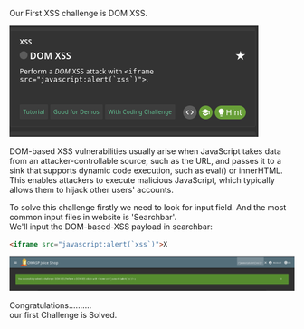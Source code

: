 Our First XSS challenge is DOM XSS. 

![My Images](../Images/DOMXSS.png)  

DOM-based XSS vulnerabilities usually arise when JavaScript takes data from an attacker-controllable source, such as the URL, and passes it to a sink that supports dynamic code execution, such as eval() or innerHTML. This enables attackers to execute malicious JavaScript, which typically allows them to hijack other users' accounts.  

To solve this challenge firstly we need to look for input field. And the most common input files in website is 'Searchbar'.  
We'll input the DOM-based-XSS payload in searchbar:  
```html
<iframe src="javascript:alert(`xss`)">X
```
![My Images](../Images/DOMSolve.png)  

Congratulations..........  
our first Challenge is Solved.
